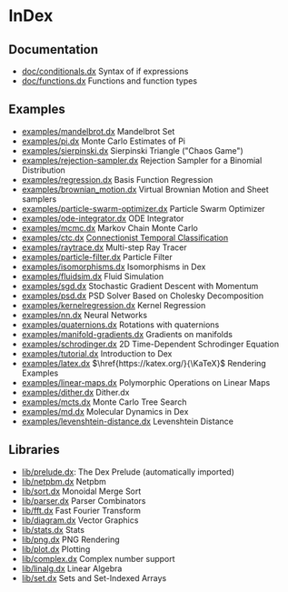 # InDex

## Documentation

- [doc/conditionals.dx](conditionals.dx.html) Syntax of if expressions
- [doc/functions.dx](functions.dx.html) Functions and function types

## Examples

- [examples/mandelbrot.dx](examples/mandelbrot.dx.html) Mandelbrot Set
- [examples/pi.dx](examples/pi.dx.html) Monte Carlo Estimates of Pi
- [examples/sierpinski.dx](examples/sierpinski.dx.html) Sierpinski Triangle ("Chaos Game")
- [examples/rejection-sampler.dx](examples/rejection-sampler.dx.html) Rejection Sampler for a Binomial Distribution
- [examples/regression.dx](examples/regression.dx.html) Basis Function Regression
- [examples/brownian_motion.dx](examples/brownian_motion.dx.html) Virtual Brownian Motion and Sheet samplers
- [examples/particle-swarm-optimizer.dx](examples/particle-swarm-optimizer.dx.html) Particle Swarm Optimizer
- [examples/ode-integrator.dx](examples/ode-integrator.dx.html) ODE Integrator
- [examples/mcmc.dx](examples/mcmc.dx.html) Markov Chain Monte Carlo
- [examples/ctc.dx](examples/ctc.dx.html) [Connectionist Temporal Classification](https://www.cs.toronto.edu/~graves/icml_2006.pdf)
- [examples/raytrace.dx](examples/raytrace.dx.html) Multi-step Ray Tracer
- [examples/particle-filter.dx](examples/particle-filter.dx.html) Particle Filter
- [examples/isomorphisms.dx](examples/isomorphisms.dx.html) Isomorphisms in Dex
- [examples/fluidsim.dx](examples/fluidsim.dx.html) Fluid Simulation
- [examples/sgd.dx](examples/sgd.dx.html) Stochastic Gradient Descent with Momentum
- [examples/psd.dx](examples/psd.dx.html) PSD Solver Based on Cholesky Decomposition
- [examples/kernelregression.dx](examples/kernelregression.dx.html) Kernel Regression
- [examples/nn.dx](examples/nn.dx.html) Neural Networks
- [examples/quaternions.dx](examples/quaternions.dx.html) Rotations with quaternions
- [examples/manifold-gradients.dx](examples/manifold-gradients.dx.html) Gradients on manifolds
- [examples/schrodinger.dx](examples/schrodinger.dx.html) 2D Time-Dependent Schrodinger Equation
- [examples/tutorial.dx](examples/tutorial.dx.html) Introduction to Dex
- [examples/latex.dx](examples/latex.dx.html) $\href{https://katex.org/}{\KaTeX}$ Rendering Examples
- [examples/linear-maps.dx](examples/linear-maps.dx.html) Polymorphic Operations on Linear Maps
- [examples/dither.dx](examples/dither.dx.html) Dither.dx
- [examples/mcts.dx](examples/mcts.dx.html) Monte Carlo Tree Search
- [examples/md.dx](examples/md.dx.html) Molecular Dynamics in Dex
- [examples/levenshtein-distance.dx](examples/levenshtein-distance.dx.html) Levenshtein Distance

## Libraries

- [lib/prelude.dx](prelude.html): The Dex Prelude (automatically imported)
- [lib/netpbm.dx](lib/netpbm.dx.html) Netpbm
- [lib/sort.dx](lib/sort.dx.html) Monoidal Merge Sort
- [lib/parser.dx](lib/parser.dx.html) Parser Combinators
- [lib/fft.dx](lib/fft.dx.html) Fast Fourier Transform
- [lib/diagram.dx](lib/diagram.dx.html) Vector Graphics
- [lib/stats.dx](lib/stats.dx.html) Stats
- [lib/png.dx](lib/png.dx.html) PNG Rendering
- [lib/plot.dx](lib/plot.dx.html) Plotting
- [lib/complex.dx](lib/complex.dx.html) Complex number support
- [lib/linalg.dx](lib/linalg.dx.html) Linear Algebra
- [lib/set.dx](lib/set.dx.html) Sets and Set-Indexed Arrays
